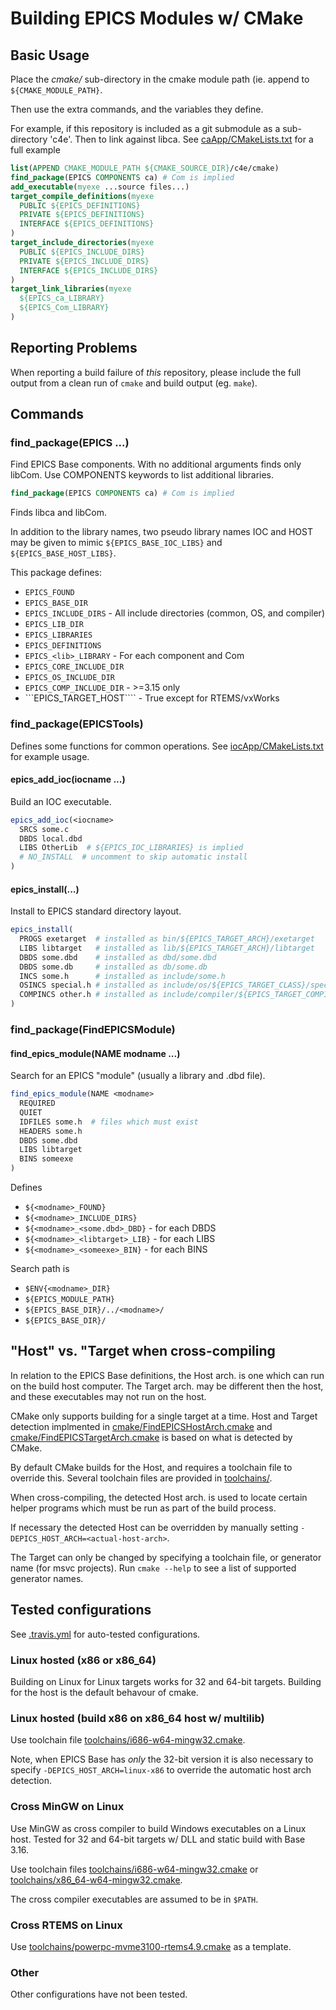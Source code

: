 # Building EPICS Modules w/ CMake

## Basic Usage

Place the _cmake/_ sub-directory in the cmake module path
(ie. append to ```${CMAKE_MODULE_PATH}```.

Then use the extra commands, and the variables they define.

For example, if this repository is included as a git submodule as a sub-directory 'c4e'.
Then to link against libca.
See [caApp/CMakeLists.txt](caApp/CMakeLists.txt) for a full example

```cmake
list(APPEND CMAKE_MODULE_PATH ${CMAKE_SOURCE_DIR}/c4e/cmake)
find_package(EPICS COMPONENTS ca) # Com is implied
add_executable(myexe ...source files...)
target_compile_definitions(myexe
  PUBLIC ${EPICS_DEFINITIONS}
  PRIVATE ${EPICS_DEFINITIONS}
  INTERFACE ${EPICS_DEFINITIONS}
)
target_include_directories(myexe
  PUBLIC ${EPICS_INCLUDE_DIRS}
  PRIVATE ${EPICS_INCLUDE_DIRS}
  INTERFACE ${EPICS_INCLUDE_DIRS}
)
target_link_libraries(myexe
  ${EPICS_ca_LIBRARY}
  ${EPICS_Com_LIBRARY}
)
```

## Reporting Problems

When reporting a build failure of _this_ repository,
please include the full output from a clean run of ```cmake``` and
build output (eg. ```make```).

## Commands

### find\_package(EPICS ...)

Find EPICS Base components.
With no additional arguments finds only libCom.
Use COMPONENTS keywords to list additional libraries.

```cmake
find_package(EPICS COMPONENTS ca) # Com is implied
```

Finds libca and libCom.

In addition to the library names, two pseudo library names IOC and HOST
may be given to mimic ```${EPICS_BASE_IOC_LIBS}``` and ```${EPICS_BASE_HOST_LIBS}```.

This package defines:

* ```EPICS_FOUND```
* ```EPICS_BASE_DIR```
* ```EPICS_INCLUDE_DIRS``` - All include directories (common, OS, and compiler)
* ```EPICS_LIB_DIR```
* ```EPICS_LIBRARIES```
* ```EPICS_DEFINITIONS```
* ```EPICS_<lib>_LIBRARY``` - For each component and Com
* ```EPICS_CORE_INCLUDE_DIR```
* ```EPICS_OS_INCLUDE_DIR```
* ```EPICS_COMP_INCLUDE_DIR``` - >=3.15 only
* ```EPICS_TARGET_HOST```` - True except for RTEMS/vxWorks

### find\_package(EPICSTools)

Defines some functions for common operations.
See [iocApp/CMakeLists.txt](iocApp/CMakeLists.txt) for example usage.

#### epics\_add_ioc(iocname ...)

Build an IOC executable.

```cmake
epics_add_ioc(<iocname>
  SRCS some.c
  DBDS local.dbd
  LIBS OtherLib  # ${EPICS_IOC_LIBRARIES} is implied
  # NO_INSTALL  # uncomment to skip automatic install
)
```

#### epics\_install(...)

Install to EPICS standard directory layout.

```cmake
epics_install(
  PROGS exetarget  # installed as bin/${EPICS_TARGET_ARCH}/exetarget
  LIBS libtarget   # installed as lib/${EPICS_TARGET_ARCH}/libtarget
  DBDS some.dbd    # installed as dbd/some.dbd
  DBDS some.db     # installed as db/some.db
  INCS some.h      # installed as include/some.h
  OSINCS special.h # installed as include/os/${EPICS_TARGET_CLASS}/special.h
  COMPINCS other.h # installed as include/compiler/${EPICS_TARGET_COMPILER}/other.h
)
````

### find\_package(FindEPICSModule)

#### find\_epics_module(NAME modname ...)

Search for an EPICS "module" (usually a library and .dbd file).

```cmake
find_epics_module(NAME <modname>
  REQUIRED
  QUIET
  IDFILES some.h  # files which must exist
  HEADERS some.h
  DBDS some.dbd
  LIBS libtarget
  BINS someexe
)
```

Defines

* ```${<modname>_FOUND}```
* ```${<modname>_INCLUDE_DIRS}```
* ```${<modname>_<some.dbd>_DBD}``` - for each DBDS
* ```${<modname>_<libtarget>_LIB}``` - for each LIBS
* ```${<modname>_<someexe>_BIN}``` - for each BINS

Search path is

* ```$ENV{<modname>_DIR}```
* ```${EPICS_MODULE_PATH}```
* ```${EPICS_BASE_DIR}/../<modname>/```
* ```${EPICS_BASE_DIR}/```

## "Host" vs. "Target when cross-compiling

In relation to the EPICS Base definitions, the Host arch. is one
which can run on the build host computer.
The Target arch. may be different then the host, and these executables
may not run on the host.

CMake only supports building for a single target at a time.
Host and Target detection implmented in [cmake/FindEPICSHostArch.cmake](cmake/FindEPICSHostArch.cmake)
and [cmake/FindEPICSTargetArch.cmake](cmake/FindEPICSTargetArch.cmake)
is based on what is detected by CMake.

By default CMake builds for the Host, and requires a toolchain file to override this.
Several toolchain files are provided in [toolchains/](toolchains/).

When cross-compiling, the detected Host arch. is used to locate
certain helper programs which must be run as part of the build process.

If necessary the detected Host can be overridden by manually setting
```-DEPICS_HOST_ARCH=<actual-host-arch>```.

The Target can only be changed by specifying a toolchain file,
or generator name (for msvc projects).
Run ```cmake --help``` to see a list of supported generator names.

## Tested configurations

See [.travis.yml](.travis.yml) for auto-tested configurations.

### Linux hosted (x86 or x86_64)

Building on Linux for Linux targets works for 32 and 64-bit targets.
Building for the host is the default behavour of cmake.

### Linux hosted (build x86 on x86_64 host w/ multilib)

Use toolchain file [toolchains/i686-w64-mingw32.cmake](toolchains/linux-x86.cmake).

Note, when EPICS Base has *only* the 32-bit version it is also necessary
to specify ```-DEPICS_HOST_ARCH=linux-x86``` to override the automatic host
arch detection.

### Cross MinGW on Linux

Use MinGW as cross compiler to build Windows executables on a Linux host.
Tested for 32 and 64-bit targets w/ DLL and static build with Base 3.16.

Use toolchain files [toolchains/i686-w64-mingw32.cmake](toolchains/i686-w64-mingw32.cmake)
or [toolchains/x86_64-w64-mingw32.cmake](toolchains/x86_64-w64-mingw32.cmake).

The cross compiler executables are assumed to be in ```$PATH```.

### Cross RTEMS on Linux

Use [toolchains/powerpc-mvme3100-rtems4.9.cmake](toolchains/powerpc-mvme3100-rtems4.9.cmake)
as a template.

### Other

Other configurations have not been tested.
